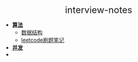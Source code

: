 <center><font size="5">interview-notes</font></center>

* [**算法**](algorithm/)
  * [数据结构](algorithm/datastructure/)
  * [leetcode刷题笔记](algorithm/leetcode/)
* [**并发**](concurrency/)
* 

